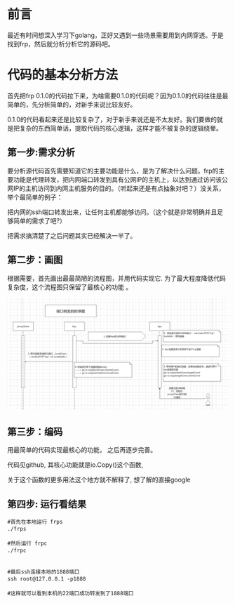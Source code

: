 # 前言

最近有时间想深入学习下golang，正好又遇到一些场景需要用到内网穿透。于是找到frp，然后就分析分析它的源码吧。



# 代码的基本分析方法

首先把frp 0.1.0的代码拉下来，为啥需要0.1.0的代码呢？因为0.1.0的代码往往是最简单的，先分析简单的，对新手来说比较友好。

0.1.0的代码看起来还是比较复杂了，对于新手来说还是不太友好。我们要做的就是把复杂的东西简单话，提取代码的核心逻辑，这样才能不被复杂的逻辑绕晕。



## 第一步:需求分析

要分析源代码首先需要知道它的主要功能是什么，是为了解决什么问题。frp的主要功能是代理转发，把内网端口转发到具有公网IP的主机上，以达到通过访问该公网IP的主机访问到内网主机服务的目的。（听起来还是有点抽象对吧？）没关系，举个最简单的例子：

把内网的ssh端口转发出来，让任何主机都能够访问。（这个就是非常明确并且足够简单的需求了吧?）

把需求搞清楚了之后问题其实已经解决一半了。



## 第二步：画图

根据需要，首先画出最最简陋的流程图，并用代码实现它. 为了最大程度降低代码复杂度，这个流程图只保留了最核心的功能 。

![image-20210415175431006](frp_0.1.0_1.assets/image-20210415175431006.png)



## 第三步：编码

用最简单的代码实现最核心的功能， 之后再逐步完善。

代码见github, 其核心功能就是io.Copy()这个函数,

关于这个函数的更多用法这个地方就不解释了, 想了解的直接google



## 第四步: 运行看结果

```
#首先在本地运行 frps
./frps

#然后运行 frpc
./frpc


#最后ssh连接本地的1888端口
ssh root@127.0.0.1 -p1888

#这样就可以看到本机的22端口成功转发到了1888端口

```

